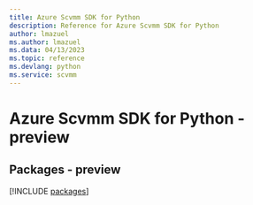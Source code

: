 ```yaml
---
title: Azure Scvmm SDK for Python
description: Reference for Azure Scvmm SDK for Python
author: lmazuel
ms.author: lmazuel
ms.data: 04/13/2023
ms.topic: reference
ms.devlang: python
ms.service: scvmm
---
```

# Azure Scvmm SDK for Python - preview
## Packages - preview
[!INCLUDE [packages](scvmm-index.md)]